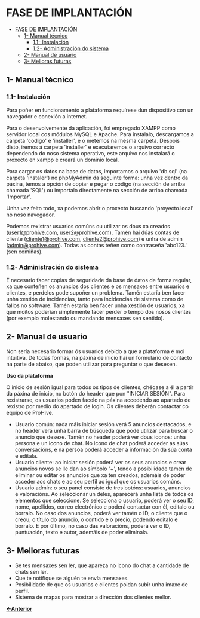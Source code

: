 # FASE DE IMPLANTACIÓN

- [FASE DE IMPLANTACIÓN](#fase-de-implantación)
  - [1- Manual técnico](#1--manual-técnico)
    - [1.1- Instalación](#11--instalación)
    - [1.2- Administración do sistema](#12--administración-do-sistema)
  - [2- Manual de usuario](#2--manual-de-usuario)
  - [3- Melloras futuras](#3--melloras-futuras)

## 1- Manual técnico

### 1.1- Instalación

Para poñer en funcionamento a plataforma requírese dun dispositivo con un navegador e conexión a internet.

Para o desenvolvemente da aplicación, foi empregado XAMPP como servidor local cos módulos MySQL e Apache. Para instalalo, descargamos a carpeta 'codigo' e 'installer', e o metemos na mesma carpeta. Despois disto, iremos á carpeta 'installer' e executaremos o arquivo correcto dependendo do noso sistema operativo, este arquivo nos instalará o proxecto en xampp e creará un dominio local.

Para cargar os datos na base de datos, importamos o arquivo 'db.sql' (na carpeta 'instaler') no phpMyAdmin da seguinte forma: unha vez dentro da páxina, temos a opción de copiar e pegar o código (na sección de arriba chamada 'SQL') ou importalo directamente na sección de arriba chamada 'Importar'.

Unha vez feito todo, xa podemos abrir o proxecto buscando 'proyecto.local' no noso navegador.

Podemos rexistrar usuarios comúns ou utilizar os dous xa creados (user1@prohive.com, user2@prohive.com). Tamén hai dúas contas de cliente (cliente1@prohive.com, cliente2@prohive.com) e unha de admin (admin@prohive.com).
Todas as contas teñen como contraseña 'abc123.' (sen comiñas).

### 1.2- Administración do sistema

É necesario facer copias de seguridade da base de datos de forma regular, xa que conteñen os anuncios dos clientes e os mensaxes entre usuarios e clientes, e perdelos pode supoñer un problema. Tamén estaría ben facer unha xestión de incidencias, tanto para incidencias de sistema como de fallos no software.
Tamén estaría ben facer unha xestión de usuarios, xa que moitos poderían simplemente facer perder o tempo dos nosos clientes (por exemplo molestando ou mandando mensaxes sen sentido).

## 2- Manual de usuario

Non sería necesario formar ós usuarios debido a que a plataforma é moi intuitiva. De todas formas, na páxina de inicio hai un formulario de contacto na parte de abaixo, que poden utilizar para preguntar o que desexen.

**Uso da plataforma**

O inicio de sesión igual para todos os tipos de clientes, chégase a él a partir da páxina de inicio, no botón do header que pon "INICIAR SESIÓN". Para rexistrarse, os usuarios poden facelo na páxina accedendo ao apartado de rexistro por medio do apartado de login. Os clientes deberán contactar co equipo de ProHive.

- Usuario común: nada máis iniciar sesión verá 5 anuncios destacados, e no header verá unha barra de búsqueda que pode utilizar para buscar o anuncio que desexe. Tamén no header poderá ver dous iconos: unha persona e un icono de chat. No icono de chat poderá acceder as súas conversacións, e na persoa poderá acceder á información da súa conta e editala.
- Usuario cliente: ao iniciar sesión poderá ver os seus anuncios e crear anuncios novos se lle dan ao símbolo '+', tendo a posibilidade tamén de eliminar ou editar os anuncios que xa ten creados, ademáis de poder acceder aos chats e ao seu perfil ao igual que os usuarios comúns.
- Usuario admin: o seu panel consiste de tres botóns: usuarios, anuncios e valoracións. Ao seleccionar un deles, aparecerá unha lista de todos os elementos que seleccione. Se selecciona o usuario, poderá ver o seu ID, nome, apellidos, correo electrónico e poderá contactar con él, editalo ou borralo. No caso dos anuncios, poderá ver tamén o ID, o cliente que o creou, o título do anuncio, o contido e o precio, podendo editalo e borralo. E por último, no caso das valoracións, poderá ver o ID, puntuación, texto e autor, ademáis de poder eliminala.

## 3- Melloras futuras

- Se tes mensaxes sen ler, que apareza no icono do chat a cantidade de chats sen ler.
- Que te notifique se alguén te envía mensaxes.
- Posibilidade de que os usuarios e clientes poidan subir unha imaxe de perfil.
- Sistema de mapas para mostrar a dirección dos clientes mellor.

[**<-Anterior**](../../README.md)
